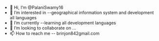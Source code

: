 - 👋 Hi, I’m @PalaniSwamy16
- 👀 I’m interested in --geographical information system and development all languages
- 🌱 I’m currently --learning all development languages
- 💞️ I’m looking to collaborate on ...
- 📫 How to reach me -- brinjon842gmail.com

<!---
PalaniSwamy16/PalaniSwamy16 is a ✨ special ✨ repository because its `README.md` (this file) appears on your GitHub profile.
You can click the Preview link to take a look at your changes.
--->
